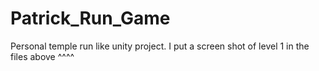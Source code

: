 # Patrick_Run_Game
Personal temple run like unity project.
I put a screen shot of level 1 in the files above ^^^^
